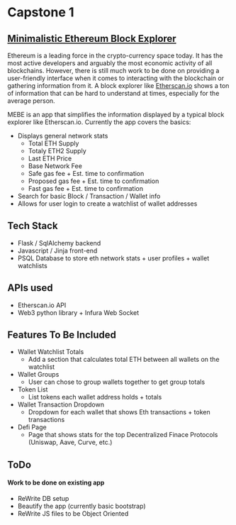 # Capstone 1
## [Minimalistic Ethereum Block Explorer](https://mebe.herokuapp.com/)

Ethereum is a leading force in the crypto-currency space today. It has the most active developers and arguably the most economic activity of all blockchains. However, there is still much work to be done on providing a user-friendly interface when it comes to interacting with the blockchain or gathering information from it. A block explorer like [Etherscan.io]([https](https://etherscan.io/)) shows a ton of information that can be hard to understand at times, especially for the average person.

MEBE is an app that simplifies the information displayed by a typical block explorer like Etherscan.io. Currently the app covers the basics:


* Displays general network stats
  * Total ETH Supply
  * Totaly ETH2 Supply
  * Last ETH Price
  * Base Network Fee
  * Safe gas fee + Est. time to confirmation
  * Proposed gas fee + Est. time to confirmation
  * Fast gas fee + Est. time to confirmation
* Search for basic Block / Transaction / Wallet info
* Allows for user login to create a watchlist of wallet addresses


## Tech Stack
* Flask / SqlAlchemy backend
* Javascript / Jinja front-end
* PSQL Database to store eth network stats + user profiles + wallet watchlists


## APIs used
* Etherscan.io API
* Web3 python library + Infura Web Socket


## Features To Be Included
* Wallet Watchlist Totals
  * Add a section that calculates total ETH between all wallets on the watchlist
* Wallet Groups
  * User can chose to group wallets together to get group totals
* Token List
  * List tokens each wallet address holds + totals
* Wallet Transaction Dropdown
  * Dropdown for each wallet that shows Eth transactions + token transactions
* Defi Page
  * Page that shows stats for the top Decentralized Finace Protocols (Uniswap, Aave, Curve, etc.)

## ToDo
#### Work to be done on existing app
* ReWrite DB setup
* Beautify the app (currently basic bootstrap)
* ReWrite JS files to be Object Oriented
